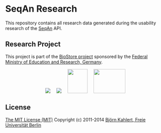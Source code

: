 SeqAn Research
==============

This repository contains all research data generated during the usability research of the [SeqAn](http://www.seqan.de) API.

Research Project
----------------

This project is part of the [BioStore project](http://www.seqan-biostore.de/wp/) sponsored by the [Federal Ministry of Education and Research, Germany](http://www.bmbf.de).

<div style="text-align: center"><a href="http://www.seqan.de"><img src="http://www.seqan-biostore.de/wp/wp-content/uploads/2012/01/seqan_logo_115x76.png"></a> <a href="http://www.fu-berlin.de" style="margin-left: 15px;"><img src="http://www.seqan-biostore.de/wp/wp-content/uploads/2012/02/fu_logo.gif"></a> <a href="https://research.nvidia.com/content/fuberlin-crc-summary" style="margin-left: 15px;"><img src="http://www.seqan-biostore.de/wp/wp-content/uploads/2013/11/NV_CUDA_Research_Center_3D_small.png" width="63" height="76"></a> <a href="http://bmbf.de/" style="margin-left: 15px;"><img src="http://www.seqan-biostore.de/wp/wp-content/uploads/2011/09/BMBF_CMYK_Gef_150_e.png" width="100" height="76"></a></div>

License
-------

[The MIT License (MIT)](LICENCE)
Copyright (c) 2011-2014 [Björn Kahlert, Freie Universität Berlin](http://www.mi.fu-berlin.de/w/Main/BjoernKahlert)